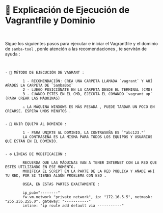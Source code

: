 # 📝 Explicación de Ejecución de Vagrantfile y Dominio
<br>

Sigue los siguientes pasos para ejecutar e iniciar el Vagrantfile y el dominio de ``samba-tool`` , ponle atención a las recomendaciones , te servirán de ayuda :

<br>

~~~~
- 🚀 MÉTODO DE EJECUCIÓN DE VAGRANT :

		1 - RECOMENDACIÓN: CREA UNA CARPETA LLAMADA `vagrant` Y AHÍ AÑADES LA CARPETA DE `SambaBox`  
		2 - LUEGO POSICIÓNATE EN LA CARPETA DESDE EL TERMINAL (CMD)  
		3 - CUANDO ESTÉS EN EL CMD, EJECUTA EL COMANDO `vagrant up` (PARA CREAR LAS MÁQUINAS)

		⚠️ LA MÁQUINA WINDOWS ES MÁS PESADA , PUEDE TARDAR UN POCO EN CREARSE. ESPERA UNOS MINUTOS .


- 🔐 UNIR EQUIPO AL DOMINIO :

		1 - PARA UNIRTE AL DOMINIO, LA CONTRASEÑA ES `"abc123."`  
		LA CONTRASEÑA ES LA MISMA PARA TODOS LOS EQUIPOS Y USUARIOS QUE ESTÁN EN EL DOMINIO.


- ⚙️ LÍNEAS DE MODIFICACIÓN :

		RECUERDA QUE LAS MÁQUINAS VAN A TENER INTERNET CON LA RED QUE ESTÉS UTILIZANDO EN ESE MOMENTO.  
		MODIFICA EL SCRIPT EN LA PARTE DE LA RED PÚBLICA Y AÑADE AHÍ TU RED, POR SI TIENES ALGÚN PROBLEMA CON ESO .

		OSEA, EN ESTAS PARTES EXACTAMENTE :

		ip_pub="--------"
		fw.vm.network "private_network", ip: "172.16.5.5", netmask: "255.255.255.0", gateway: "-----------"
		inline: "ip route add default via -----------"
~~~~
